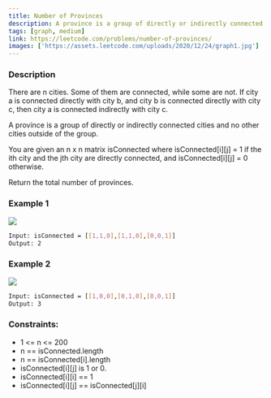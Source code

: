 ```yaml
---
title: Number of Provinces
description: A province is a group of directly or indirectly connected cities and no other cities outside of the group.
tags: [graph, medium]
link: https://leetcode.com/problems/number-of-provinces/
images: ['https://assets.leetcode.com/uploads/2020/12/24/graph1.jpg']
---
```


### Description

There are n cities. Some of them are connected, while some are not. If city a is connected directly with city b, and city b is connected directly with city c, then city a is connected indirectly with city c.

A province is a group of directly or indirectly connected cities and no other cities outside of the group.

You are given an n x n matrix isConnected where isConnected[i][j] = 1 if the ith city and the jth city are directly connected, and isConnected[i][j] = 0 otherwise.

Return the total number of provinces.

### Example 1

![](https://assets.leetcode.com/uploads/2020/12/24/graph1.jpg)

```bash
Input: isConnected = [[1,1,0],[1,1,0],[0,0,1]]
Output: 2
```

### Example 2

![](https://assets.leetcode.com/uploads/2020/12/24/graph2.jpg)

```bash
Input: isConnected = [[1,0,0],[0,1,0],[0,0,1]]
Output: 3
```

### Constraints:

- 1 <= n <= 200
- n == isConnected.length
- n == isConnected[i].length
- isConnected[i][j] is 1 or 0.
- isConnected[i][i] == 1
- isConnected[i][j] == isConnected[j][i]